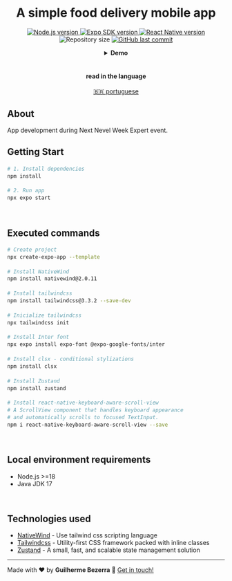 <h1 align="center">
    <br>
    A simple food delivery mobile app
</h1>

<p align="center">
  <a href="https://nodejs.org">
    <img alt="Node.js version" src="https://img.shields.io/badge/node.js-v20.11.0-43853D?style=flat&logo=node.js&logoColor=white&labelColor=43853D&color=5a5a5a">
  </a>

  <a href="https://expo.dev">
    <img alt="Expo SDK version" src="https://img.shields.io/badge/expo--sdk-v50.0.5-blue?logo=expo&labelColor=20232A&color=5a5a5a">
  </a>

  <a href="https://reactnative.dev">
    <img alt="React Native version" src="https://img.shields.io/badge/react--native-v0.73.2-blue?logo=react&labelColor=20232A&color=5a5a5a">
  </a>

  <img alt="Repository size" src="https://img.shields.io/github/repo-size/gbdsantos/next-level-week-14-delivery-app.svg">

  <a href="https://github.com/gbdsantos/next-level-week-14-delivery-app/commits/master">
    <img alt="GitHub last commit" src="https://img.shields.io/github/last-commit/gbdsantos/next-level-week-14-delivery-app.svg">
  </a>
</p>

<div align="center">
  <details>
  <summary><b>Demo</b></summary>
  <div style="width: 90%;">
    <img alt="Delivery Orders usage application demonstration" src="demo.gif" />
  </div>
  </details>
</div>

<br>

<div align="center">
  <h4 align="center">read in the language</h4>
  <a href="https://github.com/gbdsantos/next-level-week-14-delivery-app/blob/master/mobile/README.pt-BR.md" hreflang="pt-br" alt="pt-br">🇧🇷 portuguese
  </a>
</div>

## About

App development during Next Nevel Week Expert event.

## Getting Start

```Bash
# 1. Install dependencies
npm install

# 2. Run app
npx expo start
```

<br>

## Executed commands

```bash
# Create project
npx create-expo-app --template

# Install NativeWind
npm install nativewind@2.0.11

# Install tailwindcss
npm install tailwindcss@3.3.2 --save-dev

# Inicialize tailwindcss
npx tailwindcss init

# Install Inter font
npx expo install expo-font @expo-google-fonts/inter

# Install clsx - conditional stylizations
npm install clsx

# Install Zustand
npm install zustand

# Install react-native-keyboard-aware-scroll-view
# A ScrollView component that handles keyboard appearance
# and automatically scrolls to focused TextInput.
npm i react-native-keyboard-aware-scroll-view --save
```

<br>

## Local environment requirements

- Node.js >=18
- Java JDK 17

<br>

## Technologies used

- [NativeWind](https://www.nativewind.dev "NativeWind") - Use tailwind css scripting language
- [Tailwindcss](https://tailwindcss.com "Tailwindcss") - Utility-first CSS framework packed with inline classes
- [Zustand](https://zustand-demo.pmnd.rs "Zustand - State Management") - A small, fast, and scalable state management solution

---

Made with ♥ by **Guilherme Bezerra** 👋 [Get in touch!](https://www.linkedin.com/in/gbdsantos "LinkedIn - Guilherme Bezerra")

